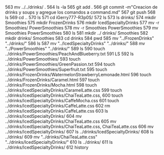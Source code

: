 563  mv ../../drinks/ .
  564  ls -la
  565  git add .
  566  git commit -m"Creacion de drinks y soups y agregue los comandos a command.md"
  567  git push
  568  ls
  569  cd ..
  570  ls
  571  cd iGerry777-R3p0S/
  572  ls
  573  ls drinks/
  574  mkdir Smoothies
  575  mkdir FrozenDrinks
  576  mkdir IcedSpecialtyDrinks
  577  mv -r Smoothies/ PowerSmoothies
  578  mv -r Smoothies PowerSmoothies
  579  mv Smoothies PowerSmoothies
  580  ls
  581  mkdir ../ drinks/ Smoothies
  582  mkdir drinks/ Smoothies
  583  cd drinks
  584  pwd
  585  mv "../FrozenDrinks" "../drinks/"
  586  ls
  587  mv "../IcedSpecialtyDrinks" "../drinks/"
  588  mv "../PowerSmoothies" "../drinks/"
  589  ls
  590  touch ../drinks/PowerSmoothies/PeachAndBlueberry.txt
  591  LS
  592  ls ../drinks/PowerSmoothies/
  593  touch ../drinks/PowerSmoothies/GreenPassion.txt
  594  touch ../drinks/PowerSmoothies/Superfruit.txt
  595  touch ../drinks/FrozenDrinks/WatermelonStrawberryLemonade.html
  596  touch ../drinks/FrozenDrinks/Caramel.html
  597  touch ../drinks/FrozenDrinks/Mocha.html
  598  touch ../drinks/IcedSpecialtyDrinks/CaramelLatte.css
  599  touch ../drinks/IcedSpecialtyDrinks/ChaiTeaLatte.css,
  600  touch ../drinks/IcedSpecialtyDrinks/CaffeMocha.css
  601  touch ../drinks/IcedSpecialtyDrinks/CaffeLatte.css
  602  rm ../drinks/IcedSpecialtyDrinks/CaffeLatte.css
  603  ls ../drinks/IcedSpecialtyDrinks/
  604  mv ../drinks/IcedSpecialtyDrinks/ChaiTeaLatte.css 
  605  mv ../drinks/IcedSpecialtyDrinks/ChaiTeaLatte.css, ChaiTeaLatte.css 
  606  mv ../drinks/IcedSpecialtyDrinks/
  607  ls ../drinks/IcedSpecialtyDrinks/
  608  ls ../drinks/
  609  mv "../drinks/ChaiTeaLatte.css" "../drinks/IcedSpecialtyDrinks/"
  610  ls ../drinks/
  611  ls ../drinks/IcedSpecialtyDrinks/
  612  history
